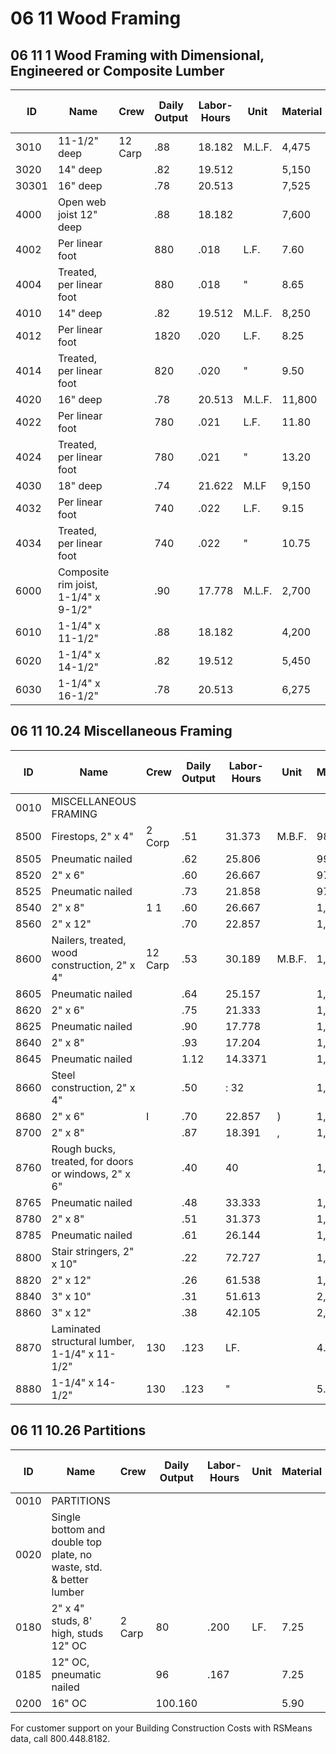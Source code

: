 # 06 11 Wood Framing

## 06 11 1 Wood Framing with Dimensional, Engineered or Composite Lumber

| ID    | Name                                                                 | Crew    | Daily Output | Labor-Hours | Unit   | Material | Labor | Equipment | Total  | Total Incl O&P |
|-------|----------------------------------------------------------------------|---------|--------------|-------------|--------|----------|-------|-----------|--------|---------------|
| 3010  | 11-1/2" deep                                                         | 12 Carp | .88         | 18.182      | M.L.F. | 4,475    | 1,025 |           | 5,500  | 6,450         |
| 3020  | 14" deep                                                             |         | .82         | 19.512      |        | 5,150    | 1,100 |           | 6,250  | 7,300         |
| 30301 | 16" deep                                                             |         | .78         | 20.513      |        | 7,525    | 1,150 |           | 8,675  | 10,000        |
| 4000  | Open web joist 12" deep                                              |         | .88         | 18.182      |        | 7,600    | 1,025 |           | 8,625  | 9,875         |
| 4002  | Per linear foot                                                      |         | 880         | .018        | L.F.   | 7.60     | 1.02  |           | 8.62   | 9.85          |
| 4004  | Treated, per linear foot                                             |         | 880         | .018        | "      | 8.65     | 1.02  |           | 9.67   | 11            |
| 4010  | 14" deep                                                             |         | .82         | 19.512      | M.L.F. | 8,250    | 1,100 |           | 9,350  | 10,700        |
| 4012  | Per linear foot                                                      |         | 1820        | .020        | L.F.   | 8.25     | 1.10  |           | 9.35   | 10.70         |
| 4014  | Treated, per linear foot                                             |         | 820         | .020        | "      | 9.50     | 1.10  |           | 10.60  | 12.05         |
| 4020  | 16" deep                                                             |         | .78         | 20.513      | M.L.F. | 11,800   | 1,150 |           | 12,950 | 14,700        |
| 4022  | Per linear foot                                                      |         | 780         | .021        | L.F.   | 11.80    | 1.15  |           | 12.95  | 14.65         |
| 4024  | Treated, per linear foot                                             |         | 780         | .021        | "      | 13.20    | 1.15  |           | 14.35  | 16.20         |
| 4030  | 18" deep                                                             |         | .74         | 21.622      | M.LF   | 9,150    | 1,225 |           | 10,375 | 11,900        |
| 4032  | Per linear foot                                                      |         | 740         | .022        | L.F.   | 9.15     | 1.22  |           | 10.37  | 11.85         |
| 4034  | Treated, per linear foot                                             |         | 740         | .022        | "      | 10.75    | 1.22  |           | 11.97  | 13.60         |
| 6000  | Composite rim joist, 1-1/4" x 9-1/2"                                 |         | .90         | 17.778      | M.L.F. | 2,700    | 1,000 |           | 3,700  | 4,475         |
| 6010  | 1-1/4" x 11-1/2"                                                     |         | .88         | 18.182      |        | 4,200    | 1,025 |           | 5,225  | 6,125         |
| 6020  | 1-1/4" x 14-1/2"                                                     |         | .82         | 19.512      |        | 5,450    | 1,100 |           | 6,550  | 7,625         |
| 6030  | 1-1/4" x 16-1/2"                                                     |         | .78         | 20.513      |        | 6,275    | 1,150 |           | 7,425  | 8,650         |

## 06 11 10.24 Miscellaneous Framing

| ID    | Name                                                                 | Crew    | Daily Output | Labor-Hours | Unit   | Material | Labor | Equipment | Total  | Total Incl O&P |
|-------|----------------------------------------------------------------------|---------|--------------|-------------|--------|----------|-------|-----------|--------|---------------|
| 0010  | MISCELLANEOUS FRAMING                                                |         |              |             |        |          |       |           |        |               |
| 8500  | Firestops, 2" x 4"                                                   | 2 Corp  | .51         | 31.373      | M.B.F. | 985      | 1,775 |           | 2,760  | 3,700         |
| 8505  | Pneumatic nailed                                                     |         | .62         | 25.806      |        | 990      | 1,450 |           | 2,440  | 3,275         |
| 8520  | 2" x 6"                                                              |         | .60         | 26.667      |        | 970      | 1,500 |           | 2,470  | 3,300         |
| 8525  | Pneumatic nailed                                                     |         | .73         | 21.858      |        | 975      | 1,225 |           | 2,200  | 2,900         |
| 8540  | 2" x 8"                                                              | 1 1     | .60         | 26.667      |        | 1,075    | 1,500 |           | 2,575  | 3,400         |
| 8560  | 2" x 12"                                                             |         | .70         | 22.857      |        | 1,375    | 1,275 |           | 2,650  | 3,450         |
| 8600  | Nailers, treated, wood construction, 2" x 4"                         | 12 Carp | .53         | 30.189      | M.B.F. | 1,275    | 1,700 |           | 2,975  | 3,950         |
| 8605  | Pneumatic nailed                                                     |         | .64         | 25.157      |        | 1,300    | 1,425 |           | 2,725  | 3,525         |
| 8620  | 2" x 6"                                                              |         | .75         | 21.333      |        | 1,200    | 1,200 |           | 2,400  | 3,125         |
| 8625  | Pneumatic nailed                                                     |         | .90         | 17.778      |        | 1,200    | 1,000 |           | 2,200  | 2,825         |
| 8640  | 2" x 8"                                                              |         | .93         | 17.204      |        | 1,200    | 970   |           | 2,170  | 2,775         |
| 8645  | Pneumatic nailed                                                     |         | 1.12        | 14.3371     |        | 1,200    | 805   |           | 2,005  | 2,525         |
| 8660  | Steel construction, 2" x 4"                                          |         | .50         | : 32        |        | 1,275    | 1,800 |           | 3,075  | 4,100         |
| 8680  | 2" x 6"                                                              | I       | .70         | 22.857      | )      | 1,200    | 1,275 |           | 2,475  | 3,250         |
| 8700  | 2" x 8"                                                              |         | .87         | 18.391      | ,      | 1,200    | 1,025 |           | 2,225  | 2,875         |
| 8760  | Rough bucks, treated, for doors or windows, 2" x 6"                  |         | .40         | 40          |        | 1,200    | 2,250 |           | 3,450  | 4,675         |
| 8765  | Pneumatic nailed                                                     |         | .48         | 33.333      |        | 1,200    | 1,875 |           | 3,075  | 4,125         |
| 8780  | 2" x 8"                                                              |         | .51         | 31.373      |        | 1,200    | 1,775 |           | 2,975  | 3,950         |
| 8785  | Pneumatic nailed                                                     |         | .61         | 26.144      |        | 1,200    | 1,475 |           | 2,675  | 3,525         |
| 8800  | Stair stringers, 2" x 10"                                            |         | .22         | 72.727      |        | 1,200    | 4,100 |           | 5,300  | 7,400         |
| 8820  | 2" x 12"                                                             |         | .26         | 61.538      |        | 1,375    | 3,475 |           | 4,850  | 6,675         |
| 8840  | 3" x 10"                                                             |         | .31         | 51.613      |        | 2,725    | 2,900 |           | 5,625  | 7,325         |
| 8860  | 3" x 12"                                                             |         | .38         | 42.105      |        | 2,725    | 2,375 |           | 5,100  | 6,525         |
| 8870  | Laminated structural lumber, 1-1/4" x 11-1/2"                        | 130     | .123        | LF.         |        | 4.19     | 6.95  |           | 11.14  | 14.90         |
| 8880  | 1-1/4" x 14-1/2"                                                     | 130     | .123        | "           |        | 5.40     | 6.95  |           | 12.35  | 16.25         |

## 06 11 10.26 Partitions

| ID    | Name                                                                 | Crew    | Daily Output | Labor-Hours | Unit   | Material | Labor | Equipment | Total  | Total Incl O&P |
|-------|----------------------------------------------------------------------|---------|--------------|-------------|--------|----------|-------|-----------|--------|---------------|
| 0010  | PARTITIONS                                                           |         |              |             |        |          |       |           |        |               |
| 0020  | Single bottom and double top plate, no waste, std. & better lumber   |         |              |             |        |          |       |           |        |               |
| 0180  | 2" x 4" studs, 8' high, studs 12" OC                                 | 2 Carp  | 80           | .200        | LF.    | 7.25     | 11.25 |           | 18.50  | 24.50         |
| 0185  | 12" OC, pneumatic nailed                                             |         | 96           | .167        |        | 7.25     | 9.40  |           | 16.65  | 22            |
| 0200  | 16" OC                                                               |         | 100.160      |             |        | 5.90     | 9     |           | 14.90  | 19.90         |

For customer support on your Building Construction Costs with RSMeans data, call 800.448.8182.